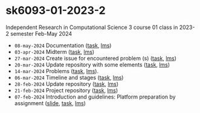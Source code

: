 # sk6093-01-2023-2
Independent Research in Computational Science 3 course 01 class in 2023-2 semester Feb-May 2024

+ `08-may-2024` Documentation ([task](https://edunex.itb.ac.id/courses/58125/preview/251107), [lms](https://edunex.itb.ac.id/courses/58125/preview/251107))
+ `03-apr-2024` Midterm ([task](https://github.com/dudung/sk6093-01-2023-2/issues/8), [lms](https://edunex.itb.ac.id/courses/58125/preview/246348))
+ `27-mar-2024` Create issue for encountered problem (s) ([task](https://github.com/dudung/sk6093-01-2023-2/issues/7), [lms](https://edunex.itb.ac.id/courses/58125/preview/244842))
+ `20-mar-2024` Update repository with some elements ([task](https://github.com/dudung/sk6093-01-2023-2/issues/6), [lms](https://edunex.itb.ac.id/courses/58125/preview/242686))
+ `14-mar-2024` Problems ([task](https://github.com/dudung/sk6093-01-2023-2/issues/5), [lms](https://edunex.itb.ac.id/courses/58125/preview/240923)).
+ `06-mar-2024` Timeline and stages ([task](https://github.com/dudung/sk6093-01-2023-2/issues/4), [lms](https://edunex.itb.ac.id/courses/58125/preview/237765)) 
+ `28-feb-2024` Update repository ([task](https://github.com/dudung/sk6093-01-2023-2/issues/3), [lms](https://edunex.itb.ac.id/courses/58125/preview/237158))
+ `21-feb-2024` Project repository ([task](https://github.com/dudung/sk6093-01-2023-2/issues/2), [lms](https://edunex.itb.ac.id/courses/58125/preview/235042))
+ `07-feb-2024` Introduction and guidelines: Platform preparation by assignment ([slide](https://osf.io/jyczk), [task](https://github.com/dudung/sk6093-01-2023-2/issues/1), [lms](https://edunex.itb.ac.id/courses/58125/preview/224664))

